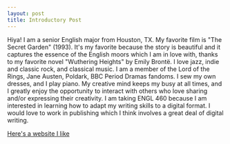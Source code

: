 ```yaml
---
layout: post
title: Introductory Post
---
```


Hiya!
I am a senior English major from Houston, TX.  My favorite film is "The Secret Garden" (1993).  It's my favorite because the story is beautiful and it captures the essence of the English moors which I am in love with, thanks to my favorite novel "Wuthering Heights" by Emily Brontë.  I love jazz, indie and classic rock, and classical music.  I am a member of the Lord of the Rings, Jane Austen, Poldark, BBC Period Dramas fandoms.  I sew my own dresses, and I play piano.  My creative mind keeps my busy at all times, and I greatly enjoy the opportunity to interact with others who love sharing and/or expressing their creativity.
I am taking ENGL 460 because I am interested in learning how to adapt my writing skills to a digital format.  I would love to work in publishing which I think involves a great deal of digital writing.

[Here's a website I like](http://penguinerandomhouse.com)
